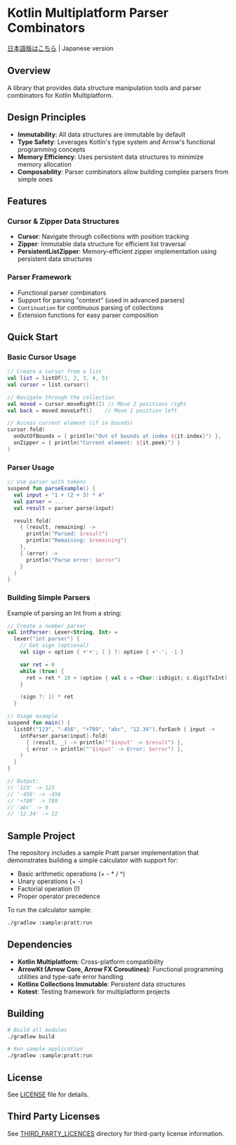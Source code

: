 # Kotlin Multiplatform Parser Combinators

[日本語版はこちら](README-ja.md) | Japanese version

## Overview

A library that provides data structure manipulation tools and parser combinators for Kotlin Multiplatform.

## Design Principles

- **Immutability**: All data structures are immutable by default
- **Type Safety**: Leverages Kotlin's type system and Arrow's functional programming concepts
- **Memory Efficiency**: Uses persistent data structures to minimize memory allocation
- **Composability**: Parser combinators allow building complex parsers from simple ones

## Features

### Cursor & Zipper Data Structures

- **Cursor**: Navigate through collections with position tracking
- **Zipper**: Immutable data structure for efficient list traversal
- **PersistentListZipper**: Memory-efficient zipper implementation using persistent data structures

### Parser Framework

- Functional parser combinators
- Support for parsing "context" (used in advanced parsers)
- `Continuation` for continuous parsing of collections
- Extension functions for easy parser composition

## Quick Start

### Basic Cursor Usage

```kotlin
// Create a cursor from a list
val list = listOf(1, 2, 3, 4, 5)
val cursor = list.cursor()

// Navigate through the collection
val moved = cursor.moveRight(2) // Move 2 positions right
val back = moved.moveLeft()    // Move 1 position left

// Access current element (if in bounds)
cursor.fold(
  onOutOfBounds = { println("Out of bounds at index ${it.index}") },
  onZipper = { println("Current element: ${it.peek}") }
)
```

### Parser Usage

```kotlin
// Use parser with tokens
suspend fun parseExample() {
  val input = "1 + (2 + 3) * 4"
  val parser = ...
  val result = parser.parse(input)

  result.fold(
    { (result, remaining) -> 
      println("Parsed: $result")
      println("Remaining: $remaining")
    },
    { (error) -> 
      println("Parse error: $error")
    }
  )
}
```

### Building Simple Parsers

Example of parsing an Int from a string:

```kotlin
// Create a number parser
val intParser: Lexer<String, Int> =
  lexer("int parser") {
    // Get sign (optional)
    val sign = option { +'+'; 1 } ?: option { +'-'; -1 }

    var ret = 0
    while (true) {
      ret = ret * 10 + (option { val c = +Char::isDigit; c.digitToInt() } ?: break)
    }

    (sign ?: 1) * ret
  }

// Usage example
suspend fun main() {
  listOf("123", "-456", "+789", "abc", "12.34").forEach { input ->
    intParser.parse(input).fold(
      { (result, _) -> println("'$input' -> $result") },
      { error -> println("'$input' -> Error: $error") },
    )
  }
}

// Output:
// '123' -> 123
// '-456' -> -456
// '+789' -> 789
// 'abc' -> 0
// '12.34' -> 12
```

## Sample Project

The repository includes a sample Pratt parser implementation that demonstrates building a simple calculator with support
for:

- Basic arithmetic operations (+ - * / ^)
- Unary operations (+ -)
- Factorial operation (!)
- Proper operator precedence

To run the calculator sample:

```bash
./gradlew :sample:pratt:run
```

## Dependencies

- **Kotlin Multiplatform**: Cross-platform compatibility
- **ArrowKt (Arrow Core, Arrow FX Coroutines)**: Functional programming utilities and type-safe error handling
- **Kotlinx Collections Immutable**: Persistent data structures
- **Kotest**: Testing framework for multiplatform projects

## Building

```bash
# Build all modules
./gradlew build

# Run sample application
./gradlew :sample:pratt:run
```

## License

See [LICENSE](LICENSE) file for details.

## Third Party Licenses

See [THIRD_PARTY_LICENCES](THIRD_PARTY_LICENCES) directory for third-party license information.
